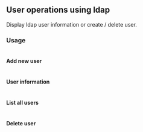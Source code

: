## User operations using ldap

Display ldap user information or create / delete user.

### Usage

```
```
#### Add new user

```
```
#### User information

```
```

#### List all users
```
```

#### Delete user

```
```
